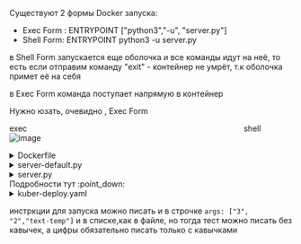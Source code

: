 Существуют 2 формы Docker запускa:
- Exec Form : ENTRYPOINT ["python3","-u", "server.py"]
- Shell Form: ENTRYPOINT python3 -u server.py

в Shell Form запускается еще оболочка и все команды идут на неё, то есть если отправим команду "exit" - контейнер не умрёт, т.к оболочка примет её на себя

в Exec Form команда поступает напрямую в контейнер

Нужно юзать, очевидно , Exec Form

exec&nbsp;&nbsp;&nbsp;&nbsp;&nbsp;&nbsp;&nbsp;&nbsp;&nbsp;&nbsp;&nbsp;&nbsp;&nbsp;&nbsp;&nbsp;&nbsp;&nbsp;&nbsp;&nbsp;&nbsp;&nbsp;&nbsp;&nbsp;&nbsp;&nbsp;&nbsp;&nbsp;&nbsp;&nbsp;&nbsp;&nbsp;&nbsp;&nbsp;&nbsp;&nbsp;&nbsp;&nbsp;&nbsp;&nbsp;&nbsp;&nbsp;&nbsp;&nbsp;&nbsp;&nbsp;&nbsp;&nbsp;&nbsp;&nbsp;&nbsp;&nbsp;&nbsp;&nbsp;&nbsp;&nbsp;&nbsp;&nbsp;&nbsp;&nbsp;&nbsp;&nbsp;&nbsp;&nbsp;&nbsp;&nbsp;&nbsp;&nbsp;&nbsp;&nbsp;&nbsp;&nbsp;&nbsp;&nbsp;&nbsp;&nbsp;&nbsp;&nbsp;&nbsp;&nbsp;&nbsp;&nbsp;&nbsp;&nbsp;&nbsp;&nbsp;&nbsp;&nbsp;&nbsp;&nbsp;&nbsp;&nbsp;&nbsp;&nbsp;&nbsp;&nbsp;&nbsp;&nbsp;&nbsp;shell
![image](https://github.com/user-attachments/assets/d8051acc-18ef-4ba1-b5cd-45f256193a24)

<details> <summary>Dockerfile</summary>

```
FROM python:3.8.5
COPY server.py /server.py
COPY server-default.py /server-default.py
ENTRYPOINT ["python3","-u", "server.py"]
CMD ["1","5","text"]
```
</details>

<details> <summary>server-default.py</summary>

```
from http.server import HTTPServer, BaseHTTPRequestHandler
import socket
import sys

class SimpleHTTPRequestHandler(BaseHTTPRequestHandler):
    def do_GET(self):
        self.send_response(200)
        self.send_header('Content-type','text/html')
        self.end_headers()
        self.wfile.write(b'<b>Hello from hostname:</b> ' + socket.gethostname().encode() + b'<br><br>')
        self.wfile.write(b'<b>Text arg: </b> ' + str(string_arg).encode() + b'<br><br>')

string_arg = sys.argv[1]
SERVER_PORT = 8000
httpd = HTTPServer(('0.0.0.0', SERVER_PORT), SimpleHTTPRequestHandler)
print('Listening on port %s ...' % SERVER_PORT)
httpd.serve_forever()
```
</details>

<details> <summary>server.py</summary>

```
from http.server import HTTPServer, BaseHTTPRequestHandler
import socket
import sys
import time

class SimpleHTTPRequestHandler(BaseHTTPRequestHandler):
    def do_GET(self):
        self.send_response(200)
        self.send_header('Content-type','text/html')
        self.end_headers()
        self.wfile.write(b'<b>Hello from hostname:</b> ' + socket.gethostname().encode() + b'<br><br>')
        self.wfile.write(b'<b>Interval: </b> ' + str(interval).encode() + b'<br><br>')
        self.wfile.write(b'<b>Desired count of print: </b> ' + str(desired_count).encode() + b'<br><br>')
        self.wfile.write(b'<b>Text arg: </b> ' + str(string_arg).encode() + b'<br><br>')
        count = 1
        while(count <= desired_count):
            self.wfile.write(b"<b>" + str(count).encode() + b".</b> " + b"<b>Current time: </b>" + str(time.strftime("%X")).encode() + b"<br>")
            time.sleep(interval)
            count+=1
        self.wfile.write(b"<br><b>End of loop.</b>")

interval = int(sys.argv[1])
desired_count = int(sys.argv[2])
string_arg = sys.argv[3]

SERVER_PORT = 8000
httpd = HTTPServer(('0.0.0.0', SERVER_PORT), SimpleHTTPRequestHandler)
print('Listening on port %s ...' % SERVER_PORT)
httpd.serve_forever()
```
</details>
Подробности тут :point_down:
<details> <summary>kuber-deploy.yaml</summary>

```
apiVersion: apps/v1
kind: Deployment
metadata:
  name: kuber-args
  labels:
    app: kuber
spec:
  replicas: 1
  selector:
    matchLabels:
      app: http-server-args
  template:
    metadata:
      labels:
        app: http-server-args
    spec:
      containers:
      - name: kuber-app
        image: bakavets/kuber:v1.0-args   # по дефолту ENTRYPOINT ["python3","-u", "server.py"], а CMD ["1", "5","text"]
        command:                          # эквивалент ENTRYPOINT-инструкции, тут мы можем переопределить значения ENTRYPIONT
        - python3                         # и в итоге 
        - "-u"                            # запустится
        - server-default.py               # с новым файлом 'server-default.py'(в нём можно только текст передать)
        args:                             # эквивалент CMD-инструкции, тут переопределяем значения CMD
        - "3"                             # и в итоге с интервалом 3 секунды
        - "2"                             # 2 раза
        - text-temp                       # будет напечатан текст 'text-temp'(с server-default.py только эту строчку и оставим)
        ports:
        - containerPort: 8000
---
apiVersion: v1
kind: Service
metadata:
  name: kuber-args-service
spec:
  selector:
    app: http-server-args
  ports:
    - protocol: TCP
      port: 80
      targetPort: 8000
      nodePort: 30001
  type: NodePort
 ```
</details>

инстркции для запуска можно писать и в строчке ```args: ["3", "2","text-temp"]``` и в списке,как в файле, но тогда тест можно писать без кавычек, а цифры обязательно писать только с кавычками
